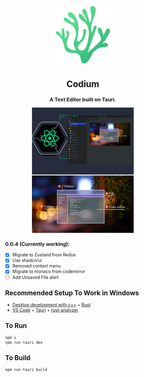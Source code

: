 <div id="vscodium-logo" align="center">
    <img src="./docs/logo.png" alt="Codium Logo" title="Codium" width="200"/>
    <h1>Codium</h1>
    <h3>A Text Editor built on Tauri.</h3>
</div>

<div id="vscodium-logo" align="center">
    <img src="./docs/codium.png" alt="Codium" width="330"/>
    <img src="./docs/core.png" alt="Code flow" width="330"/>
</div>

### 0.0.4 (Currently working):

- [x] Migrate to Zustand from Redux
- [x] Use shadcn/ui
- [x] Removed context menu
- [x] Migrate to monaco from codemirror
- [ ] Add Unsaved File alert

## Recommended Setup To Work in Windows

- [Desktop development with c++](https://learn.microsoft.com/en-us/cpp/build/vscpp-step-0-installation?view=msvc-170) + [Rust](https://www.rust-lang.org/tools/install)
- [VS Code](https://code.visualstudio.com/) + [Tauri](https://marketplace.visualstudio.com/items?itemName=tauri-apps.tauri-vscode) + [rust-analyzer](https://marketplace.visualstudio.com/items?itemName=rust-lang.rust-analyzer)

## To Run

```properties
npm i
npm run tauri dev
```

## To Build

```properties
npm run tauri build
```
